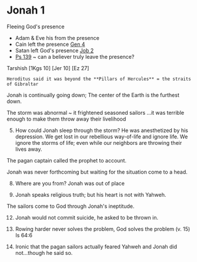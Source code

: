 # Jonah 1

Fleeing God's presence
- Adam & Eve his from the presence
- Cain left the presence [Gen 4]()
- Satan left God's presence [Job 2]()
- [Ps 139]() ~ can a believer truly leave the presence?

Tarshish
    [1Kgs 10]
    [Jer 10]
    [Ez 27]

    Heroditus said it was beyond the **Pillars of Hercules** = the straits of Gibraltar

Jonah is continually going down; The center of the Earth is the furthest down.


The storm was abnormal ~ it frightened seasoned sailors
...it was terrible enough to make them throw away their livelihood

5) How could Jonah sleep through the storm?  He was anesthetized by his depression.
We get lost in our rebellious way-of-life and ignore life.
We ignore the storms of life; even while our neighbors are throwing their lives away.

The pagan captain called the prophet to account.

Jonah was never forthcoming but waiting for the situation come to a head.

8) Where are you from?  Jonah was out of place

9) Jonah speaks religious truth; but his heart is not with Yahweh.

The sailors come to God through Jonah's ineptitude.

12) Jonah would not commit suicide, he asked to be thrown in.

13) Rowing harder never solves the problem, God solves the problem (v. 15)
  Is 64:6


16) Ironic that the pagan sailors actually feared Yahweh and Jonah did not...though he said so.

